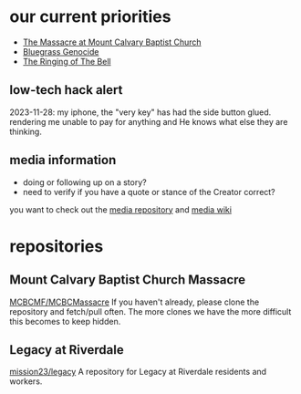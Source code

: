 # our current priorities
* [The Massacre at Mount Calvary Baptist Church](https://github.com/mission23/mission23/wiki/The-Massacre-of-Mount-Calvary-Baptist-Church) 
* [Bluegrass Genocide](https://github.com/mission23/mission23/wiki/The-Bluegrass-Genocide)
* [The Ringing of The Bell](https://github.com/Mission23/mission23/wiki/The-Ringing-Of-The-Bell)

## low-tech hack alert
2023-11-28: my iphone, the "very key" has had the side button glued. rendering me unable to pay for anything and He knows what else they are thinking. 

## media information
* doing or following up on a story?
* need to verify if you have a quote or stance of the Creator correct? 

you want to check out the [media repository](https://github.com/mission23/media) and [media wiki](https://github.com/mission23/media/wiki) 

# repositories 
## Mount Calvary Baptist Church Massacre
[MCBCMF/MCBCMassacre](https://github.com/MCBCMF/MCBCMassacre) 
If you haven't already, please clone the repository and fetch/pull often. The more clones we have the more difficult this becomes to keep hidden. 

## Legacy at Riverdale
[mission23/legacy](https://github.com/mission23/legacy)
A repository for Legacy at Riverdale residents and workers. 

